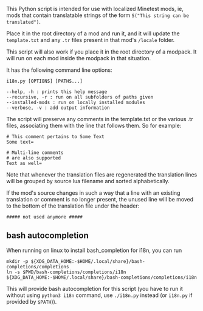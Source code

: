 This Python script is intended for use with localized Minetest mods, ie, mods that contain translatable strings of the form ``S("This string can be translated")``.

Place it in the root directory of a mod and run it, and it will update the ``template.txt`` and any ``.tr`` files present in that mod's ``/locale`` folder.

This script will also work if you place it in the root directory of a modpack. It will run on each mod inside the modpack in that situation.

It has the following command line options:

```
i18n.py [OPTIONS] [PATHS...]

--help, -h : prints this help message
--recursive, -r : run on all subfolders of paths given
--installed-mods : run on locally installed modules
--verbose, -v : add output information
```

The script will preserve any comments in the template.txt or the various .tr files, associating them with the line that follows them. So for example:

```
# This comment pertains to Some Text
Some text=

# Multi-line comments
# are also supported
Text as well=
```

Note that whenever the translation files are regenerated the translation lines will be grouped by source lua filename and sorted alphabetically.

If the mod's source changes in such a way that a line with an existing translation or comment is no longer present, the unused line will be moved to the bottom of the translation file under the header:

```
##### not used anymore #####
```

## bash autocompletion

When running on linux to install bash_completion for i18n, you can run

```
mkdir -p ${XDG_DATA_HOME:-$HOME/.local/share}/bash-completions/completions
ln -s $PWD/bash-completions/completions/i18n ${XDG_DATA_HOME:-$HOME/.local/share}/bash-completions/completions/i18n
```

This will provide bash autocompletion for this script (you have to run it without using `python3 i18n` command, use `./i18n.py` instead (or `i18n.py` if provided by `$PATH`)).
